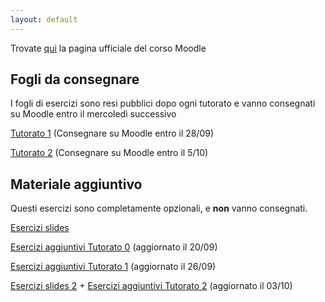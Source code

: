 ```yaml
---
layout: default
---
```


Trovate [qui](https://didatticaonline.unitn.it/dol/course/view.php?id=34710) la pagina ufficiale del corso Moodle
## Fogli da consegnare
 I fogli di esercizi sono resi pubblici dopo ogni tutorato e vanno consegnati su Moodle entro il mercoledì successivo


 [Tutorato 1](tutorato-informatica-01.pdf) (Consegnare su Moodle entro il 28/09)
 
 [Tutorato 2](tutorato-informatica-02.pdf) (Consegnare su Moodle entro il 5/10)
 
## Materiale aggiuntivo
Questi esercizi sono completamente opzionali, e **non** vanno consegnati.

 [Esercizi slides](Esercizi_slides.pdf) 
 
 [Esercizi aggiuntivi Tutorato 0](Esercizi_aggiuntivi_0.pdf) (aggiornato il 20/09)
 
 [Esercizi aggiuntivi Tutorato 1](Esercizi_aggiuntivi_1.pdf) (aggiornato il 26/09)
 
 [Esercizi slides 2](Esercizi_slides_2.pdf)  +  [Esercizi aggiuntivi Tutorato 2](Esercizi_aggiuntivi_2.pdf) (aggiornato il 03/10)

